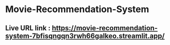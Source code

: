 # Movie-Recommendation-System
## Live URL link : https://movie-recommendation-system-7bfisqngqn3rwh66galkeo.streamlit.app/
